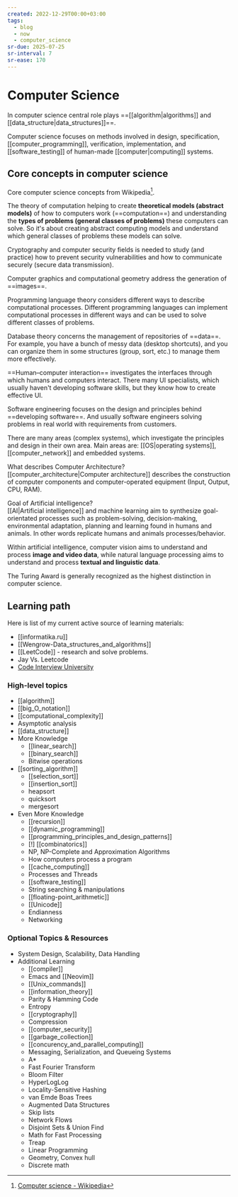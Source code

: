 ```yaml
---
created: 2022-12-29T00:00+03:00
tags:
  - blog
  - now
  - computer_science
sr-due: 2025-07-25
sr-interval: 7
sr-ease: 170
---
```


# Computer Science

In computer science central role plays ==[[algorithm|algorithms]] and [[data_structure|data_structures]]==.

Computer science focuses on methods involved in design, specification, [[computer_programming]], verification, implementation, and [[software_testing]] of human-made [[computer|computing]] systems.

## Core concepts in computer science

Core computer science concepts from Wikipedia[^1].

The theory of computation helping to create **theoretical models (abstract models)** of how to computers work (==computation==) and understanding the **types of problems (general classes of problems)** these computers can solve. So it's about creating abstract computing models and understand which general classes of problems these models can solve.

Cryptography and computer security fields is needed to study (and practice) how to prevent security vulnerabilities and how to communicate securely (secure data transmission).

Computer graphics and computational geometry address the generation of ==images==.

Programming language theory considers different ways to describe computational processes. Different programming languages can implement computational processes in different ways and can be used to solve different classes of problems.

Database theory concerns the management of repositories of ==data==. For example, you have a bunch of messy data (desktop shortcuts), and you can organize them in some structures (group, sort, etc.) to manage them more effectively.

==Human–computer interaction== investigates the interfaces through which humans and computers interact. There many UI specialists, which usually haven't developing software skills, but they know how to create effective UI.

Software engineering focuses on the design and principles behind ==developing software==. And usually software engineers solving problems in real world with requirements from customers.

There are many areas (complex systems), which investigate the principles and design in their own area. Main areas are: [[OS|operating systems]], [[computer_network]] and embedded systems.

What describes Computer Architecture?
<br class="f">
[[computer_architecture|Computer architecture]] describes the construction of computer components and computer-operated equipment (Input, Output, CPU, RAM).

Goal of Artificial intelligence?
<br class="f">
[[AI|Artificial intelligence]] and machine learning aim to synthesize goal-orientated processes such as problem-solving, decision-making, environmental adaptation, planning and learning found in humans and animals. In other words replicate humans and animals processes/behavior.

Within artificial intelligence, computer vision aims to understand and process **image and video data**, while natural language processing aims to understand and process **textual and linguistic data**.

The Turing Award is generally recognized as the highest distinction in computer science.

[^1]: [Computer science - Wikipedia](https://en.wikipedia.org/wiki/Computer_science)

## Learning path

Here is list of my current active source of learning materials:

- [[informatika.ru]]
- [[Wengrow-Data_structures_and_algorithms]]
- [[LeetCode]] - research and solve problems.
- Jay Vs. Leetcode
- [Code Interview University](https://github.com/jwasham/coding-interview-university)

### High-level topics

- [[algorithm]]
- [[big_O_notation]]
- [[computational_complexity]]
- Asymptotic analysis
- [[data_structure]]
- More Knowledge
  - [[linear_search]]
  - [[binary_search]]
  - Bitwise operations
- [[sorting_algorithm]]
  - [[selection_sort]]
  - [[insertion_sort]]
  - heapsort
  - quicksort
  - mergesort
- Even More Knowledge
  - [[recursion]]
  - [[dynamic_programming]]
  - [[programming_principles_and_design_patterns]]
  - [!] [[combinatorics]]
  - NP, NP-Complete and Approximation Algorithms
  - How computers process a program
  - [[cache_computing]]
  - Processes and Threads
  - [[software_testing]]
  - String searching & manipulations
  - [[floating-point_arithmetic]]
  - [[Unicode]]
  - Endianness
  - Networking

### Optional Topics & Resources

- System Design, Scalability, Data Handling
- Additional Learning
  - [[compiler]]
  - Emacs and [[Neovim]]
  - [[Unix_commands]]
  - [[information_theory]]
  - Parity & Hamming Code
  - Entropy
  - [[cryptography]]
  - Compression
  - [[computer_security]]
  - [[garbage_collection]]
  - [[concurency_and_parallel_computing]]
  - Messaging, Serialization, and Queueing Systems
  - A*
  - Fast Fourier Transform
  - Bloom Filter
  - HyperLogLog
  - Locality-Sensitive Hashing
  - van Emde Boas Trees
  - Augmented Data Structures
  - Skip lists
  - Network Flows
  - Disjoint Sets & Union Find
  - Math for Fast Processing
  - Treap
  - Linear Programming
  - Geometry, Convex hull
  - Discrete math
